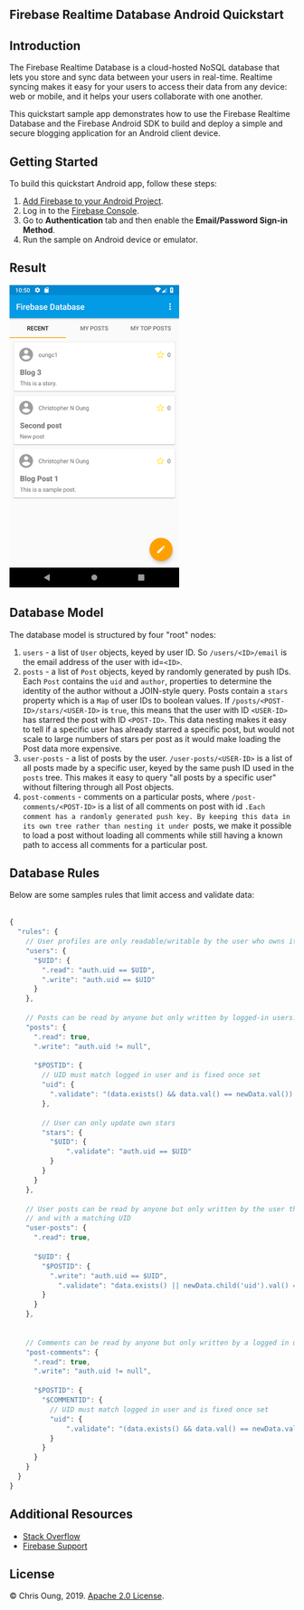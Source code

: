 Firebase Realtime Database Android Quickstart
----------------------------------------------

Introduction
-------------

The Firebase Realtime Database is a cloud-hosted NoSQL database that lets you store and sync data between your users in real-time. Realtime syncing makes it easy for your users to access their data from any device: web or mobile, and it helps your users collaborate with one another.

This quickstart sample app demonstrates how to use the Firebase Realtime Database and the Firebase Android SDK to build and deploy a simple and secure blogging application for an Android client device.

Getting Started
---------------
To build this quickstart Android app, follow these steps:

1. [Add Firebase to your Android Project](https://firebase.google.com/docs/android/setup).
2. Log in to the [Firebase Console](https://console.firebase.google.com).
3. Go to **Authentication** tab and then enable the **Email/Password Sign-in Method**.
4. Run the sample on Android device or emulator.

Result
-----------
<img src="/app/src/screen.png" height="534" width="300">

Database Model
--------------
The database model is structured by four "root" nodes:

  1. `users` - a list of `User` objects, keyed by user ID. So
    `/users/<ID>/email` is the email address of the user with id=`<ID>`.
    <br/>
   1. `posts` - a list of `Post` objects, keyed by randomly generated by push IDs.
    Each `Post` contains the `uid` and `author`, properties to determine the
    identity of the author without a JOIN-style query. Posts contain a `stars` 
    property which is a `Map` of user IDs to boolean values.  If `/posts/<POST-ID>/stars/<USER-ID>` is `true`, this means that the user with ID `<USER-ID>` has starred the post with ID `<POST-ID>`. This data nesting makes it easy to tell if a specific user has already starred a specific post, but would not scale to large numbers of stars per post as it would make loading the Post data more expensive.
      <br/>
  2. `user-posts` - a list of posts by the user. 
    `/user-posts/<USER-ID>` is a list of all posts made by a specific user, keyed by the same push ID used in the `posts` tree. This makes it easy to query "all posts by a specific user" without filtering through all Post objects. 
     <br/>
  1. `post-comments` - comments on a particular posts, where `/post-comments/<POST-ID>` is a list of all comments on post with id <POST-ID>`.Each comment has a randomly generated push key. By keeping this data in its own tree rather than nesting it under `posts, we make it possible to load a post without loading all comments while still having a known path to access all comments for a particular post.

Database Rules
---------------
Below are some samples rules that limit access and validate data:

```javascript

{
  "rules": {
    // User profiles are only readable/writable by the user who owns it
    "users": {
      "$UID": {
        ".read": "auth.uid == $UID",
        ".write": "auth.uid == $UID"
      }
    },

    // Posts can be read by anyone but only written by logged-in users.
    "posts": {
      ".read": true,
      ".write": "auth.uid != null",

      "$POSTID": {
        // UID must match logged in user and is fixed once set
        "uid": {
          ".validate": "(data.exists() && data.val() == newData.val()) || newData.val() == auth.uid"
        },

        // User can only update own stars
        "stars": {
          "$UID": {
              ".validate": "auth.uid == $UID"
          }
        }
      }
    },

    // User posts can be read by anyone but only written by the user that owns it,
    // and with a matching UID
    "user-posts": {
      ".read": true,

      "$UID": {
        "$POSTID": {
          ".write": "auth.uid == $UID",
        	".validate": "data.exists() || newData.child('uid').val() == auth.uid"
        }
      }
    },


    // Comments can be read by anyone but only written by a logged in user
    "post-comments": {
      ".read": true,
      ".write": "auth.uid != null",

      "$POSTID": {
        "$COMMENTID": {
          // UID must match logged in user and is fixed once set
          "uid": {
              ".validate": "(data.exists() && data.val() == newData.val()) || newData.val() == auth.uid"
          }
        }
      }
    }
  }
}
```

Additional Resources
--------------------

- [Stack Overflow](https://stackoverflow.com/questions/tagged/firebase-database)
- [Firebase Support](https://firebase.google.com/support/)

License
-------
&copy; Chris Oung, 2019. [Apache 2.0 License](https://github.com/chrisoung/firebase-realtime-database-android/blob/master/LICENSE).
